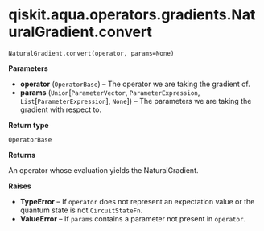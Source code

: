 # qiskit.aqua.operators.gradients.NaturalGradient.convert

`NaturalGradient.convert(operator, params=None)`

**Parameters**

*   **operator** (`OperatorBase`) – The operator we are taking the gradient of.
*   **params** (`Union`\[`ParameterVector`, `ParameterExpression`, `List`\[`ParameterExpression`], `None`]) – The parameters we are taking the gradient with respect to.

**Return type**

`OperatorBase`

**Returns**

An operator whose evaluation yields the NaturalGradient.

**Raises**

*   **TypeError** – If `operator` does not represent an expectation value or the quantum state is not `CircuitStateFn`.
*   **ValueError** – If `params` contains a parameter not present in `operator`.
